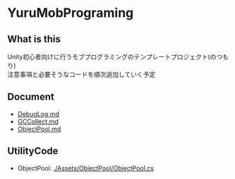 ﻿# YuruMobPrograming

## What is this

Unity初心者向けに行うモブプログラミングのテンプレートプロジェクト(のつもり)  
注意事項と必要そうなコードを順次追加していく予定

## Document

- [DebugLog.md](./Assets/Document/DebugLog/DebugLog.md)
- [GCCollect.md](./Assets/Document/GCCollect/GCCollect.md)
- [ObjectPool.md](./Assets/Document/ObjectPool/ObjectPool.md)

## UtilityCode

- ObjectPool: [./Assets/ObjectPool/ObjectPool.cs](./Assets/ObjectPool/ObjectPool.cs)
